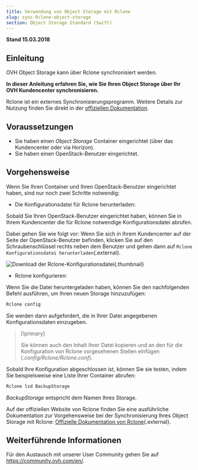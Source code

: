 ```yaml
---
title: Verwendung von Object Storage mit Rclone
slug: sync-Rclone-object-storage
section: Object Storage Standard (Swift)
---
```


**Stand 15.03.2018**

## Einleitung

OVH Object Storage kann über Rclone synchronisiert werden.

**In dieser Anleitung erfahren Sie, wie Sie Ihren Object Storage über Ihr OVH Kundencenter synchronisieren.**

Rclone ist ein externes Synchronisierungsprogramm. Weitere Details zur Nutzung finden Sie direkt in der [offiziellen Dokumentation](https://Rclone.org/).

## Voraussetzungen

- Sie haben einen *Object Storage* Container eingerichtet (über das Kundencenter oder via Horizon).
- Sie haben einen OpenStack-Benutzer eingerichtet.

## Vorgehensweise

Wenn Sie Ihren Container und Ihren OpenStack-Benutzer eingerichtet haben, sind nur noch zwei Schritte notwendig:

- Die Konfigurationsdatei für Rclone herunterladen:

Sobald Sie Ihren OpenStack-Benutzer eingerichtet haben, können Sie in Ihrem Kundencenter die für Rclone notwendige Konfigurationsdatei abrufen.

Dabei gehen Sie wie folgt vor: Wenn Sie sich in Ihrem Kundencenter auf der Seite der OpenStack-Benutzer befinden, klicken Sie auf den Schraubenschlüssel rechts neben dem Benutzer und gehen dann auf `Rclone Konfigurationsdatei herunterladen`{.external}.

![Download der Rclone-Konfigurationsdatei](images/download_file.png){.thumbnail}


- Rclone konfigurieren:

Wenn Sie die Datei heruntergeladen haben, können Sie den nachfolgenden Befehl ausführen, um Ihren neuen Storage hinzuzufügen:

```sh
Rclone config
```

Sie werden dann aufgefordert, die in Ihrer Datei angegebenen Konfigurationsdaten einzugeben.

> [!primary]
>
> Sie können auch den Inhalt Ihrer Datei kopieren und an den für die Konfiguration von Rclone vorgesehenen Stellen einfügen (*.config/Rclone/Rclone.conf*).
> 

Sobald Ihre Konfiguration abgeschlossen ist, können Sie sie testen, indem Sie beispielsweise eine Liste Ihrer Container abrufen:

```sh
Rclone lsd BackupStorage
```

*BackupStorage* entspricht dem Namen Ihres Storage.

Auf der offiziellen Website von Rclone finden Sie eine ausführliche Dokumentation zur Vorgehensweise bei der Synchronisierung Ihres Object Storage mit Rclone: [Offizielle Dokumentation von Rclone](https://Rclone.org/swift/){.external}.


## Weiterführende Informationen

Für den Austausch mit unserer User Community gehen Sie auf <https://community.ovh.com/en/>.
